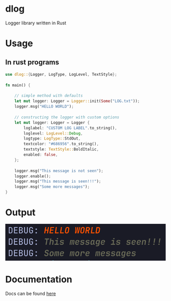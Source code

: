 # dlog
Logger library written in Rust

# Usage
## In rust programs
```rust
use dlog::{Logger, LogType, LogLevel, TextStyle};

fn main() {

    // simple method with defaults
    let mut logger: Logger = Logger::init(Some("LOG.txt"));
    logger.msg("HELLO WORLD");

    // constructing the logger with custom options
    let mut logger: Logger = Logger {
        loglabel: "CUSTOM LOG LABEL".to_string(),
        loglevel: LogLevel::Debug,
        logtype: LogType::StdOut,
        textcolor: "#686956".to_string(),
        textstyle: TextStyle::BoldItalic,
        enabled: false,
    };

    logger.msg("This message is not seen");
    logger.enable();
    logger.msg("This message is seen!!!");
    logger.msg("Some more messages");
}
```
# Output
![output](./output.png)

# Documentation

Docs can be found [here](./target/doc/dlog/index.html)
